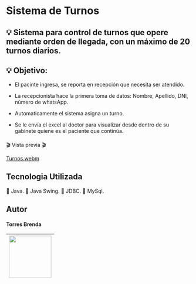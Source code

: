 # Sistema de Turnos

## :bulb: Sistema para control de turnos que opere mediante orden de llegada, con un máximo de 20 turnos diarios. 

## :bulb: Objetivo: 
- El pacinte ingresa, se reporta en recepción que necesita ser atendido.
- La recepcionista hace la primera toma de datos: Nombre, Apellido, DNI, número de whatsApp.
- Automaticamente el sistema asigna un turno.
- Se le envía el excel al doctor para visualizar desde dentro de su gabinete quiene es el paciente que continúa.
  

  <h4>
:clapper: Vista previa :clapper:</h4>

[Turnos.webm](https://github.com/Soledad1988/App-de-Turnos/assets/99606808/dc8ab479-c6f9-4ded-a0ee-150d77503297)

## Tecnologia Utilizada
🔔 Java.
🔔 Java Swing.
🔔 JDBC.
🔔 MySql.


## Autor
<h4>Torres Brenda</h4>

|<img src="https://github.com/Soledad1988/AppGym-JDBC-MySQL-Java/assets/99606808/7889234e-2ef2-4fba-96ad-5ed94b5e6b58" width=115>|
| :---: |
